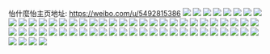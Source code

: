 怡什麼怡主页地址: https://weibo.com/u/5492815386 
![](https://wx4.sinaimg.cn/mw2000/005ZJicyly1h9g9vgh6boj30u016448a.jpg) 
![](https://wx4.sinaimg.cn/mw2000/005ZJicyly1h9g9vib9gqj31o0280x6p.jpg) 
![](https://wx4.sinaimg.cn/mw2000/005ZJicyly1h9g9vftxe7j329u28xx6r.jpg) 
![](https://wx4.sinaimg.cn/mw2000/005ZJicyly1h9g9vk1nhdj30un0ht474.jpg) 
![](https://wx4.sinaimg.cn/mw2000/005ZJicyly1h9g9vk9qkzj30m20m240r.jpg) 
![](https://wx4.sinaimg.cn/mw2000/005ZJicyly1h9g9vmo8hrj31o0280hdu.jpg) 
![](https://wx4.sinaimg.cn/mw2000/005ZJicyly1h9g9vjhm8tj30wi0wax6p.jpg) 
![](https://wx4.sinaimg.cn/mw2000/005ZJicyly1h9g9vnoa6mj31sc1scqv5.jpg) 
![](https://wx4.sinaimg.cn/mw2000/005ZJicyly1h9g9vop6qxj32c02c01ky.jpg) 
![](https://wx4.sinaimg.cn/mw2000/005ZJicyly1h98dy4irmaj32c02c04qq.jpg) 
![](https://wx4.sinaimg.cn/mw2000/005ZJicyly1h8wy8o15frj31yc0wie81.jpg) 
![](https://wx4.sinaimg.cn/mw2000/005ZJicyly1h8l5iacsn4j30wi0z5dku.jpg) 
![](https://wx4.sinaimg.cn/mw2000/005ZJicyly1h89rd8hvoej30wi1yc4qp.jpg) 
![](https://wx4.sinaimg.cn/mw2000/005ZJicyly1h83jmvkof1j30wi122jv6.jpg) 
![](https://wx4.sinaimg.cn/mw2000/005ZJicyly1h7r3ul8guij32c02c0kjl.jpg) 
![](https://wx4.sinaimg.cn/mw2000/005ZJicyly1h7r3ukmcy2j32c02c0kjm.jpg) 
![](https://wx4.sinaimg.cn/mw2000/005ZJicyly1h7r3te5x5aj32c02c0b2a.jpg) 
![](https://wx4.sinaimg.cn/mw2000/005ZJicyly1h7ps2el5vnj30rt19x0w2.jpg) 
![](https://wx4.sinaimg.cn/mw2000/005ZJicyly1h7or56rd6sj30w516vwud.jpg) 
![](https://wx4.sinaimg.cn/mw2000/005ZJicyly1h7hjusbvn1j30wi0dtdip.jpg) 
![](https://wx4.sinaimg.cn/mw2000/005ZJicyly1h74hw2mlqtj31sc1scae4.jpg) 
![](https://wx4.sinaimg.cn/mw2000/005ZJicyly1h74hw44e49j30rz0qun1j.jpg) 
![](https://wx4.sinaimg.cn/mw2000/005ZJicyly1h74hx4k627j32c02c0hdu.jpg) 
![](https://wx4.sinaimg.cn/mw2000/005ZJicyly1h74hyo57jej31kh1pke81.jpg) 
![](https://wx4.sinaimg.cn/mw2000/005ZJicyly1h74hxg7ycxj31dp12otbm.jpg) 
![](https://wx4.sinaimg.cn/mw2000/005ZJicyly1h74hxhk270j30qo0zkjsk.jpg) 
![](https://wx4.sinaimg.cn/mw2000/005ZJicyly1h74hwfd9psj32c02c0wy6.jpg) 
![](https://wx4.sinaimg.cn/mw2000/005ZJicyly1h74hvxpgqxj32c02c0tl9.jpg) 
![](https://wx4.sinaimg.cn/mw2000/005ZJicyly1h74hxdk944j32c02c00yp.jpg) 
![](https://wx4.sinaimg.cn/mw2000/005ZJicyly1h6uwa1gl73j30wi0f2tda.jpg) 
![](https://wx4.sinaimg.cn/mw2000/005ZJicyly1h6u2memiiwj32c02c0qjp.jpg) 
![](https://wx4.sinaimg.cn/mw2000/005ZJicyly1h6rcrgqusfj30u03atdph.jpg) 
![](https://wx4.sinaimg.cn/mw2000/005ZJicyly1h6czfahe64j31do1akx1d.jpg) 
![](https://wx4.sinaimg.cn/mw2000/005ZJicyly1h658bda19gj30wi1y840f.jpg) 
![](https://wx4.sinaimg.cn/mw2000/005ZJicyly1h658bgzpzzj32c02c0n3t.jpg) 
![](https://wx4.sinaimg.cn/mw2000/005ZJicyly1h658bob2fyj31w21w2b29.jpg) 
![](https://wx4.sinaimg.cn/mw2000/005ZJicyly1h61swcz76ej31sc1sc4qp.jpg) 
![](https://wx4.sinaimg.cn/mw2000/005ZJicyly1h61t0d2f41j30wi0mtn02.jpg) 
![](https://wx4.sinaimg.cn/mw2000/005ZJicyly1h61swftvzpj32c02c0wfv.jpg) 
![](https://wx4.sinaimg.cn/mw2000/005ZJicyly1h61t0euw9vj32aq2an7wh.jpg) 
![](https://wx4.sinaimg.cn/mw2000/005ZJicyly1h61t0cji92j32c02c0wtf.jpg) 
![](https://wx4.sinaimg.cn/mw2000/005ZJicyly1h5yj2vusmyj30wi1ycx6p.jpg) 
![](https://wx4.sinaimg.cn/mw2000/005ZJicyly1h5x58hi9ogj324836cnpf.jpg) 
![](https://wx4.sinaimg.cn/mw2000/005ZJicyly1h5x58kehuaj324836c4cq.jpg) 
![](https://wx4.sinaimg.cn/mw2000/005ZJicyly1h5x58mindkj324836chdu.jpg) 
![](https://wx4.sinaimg.cn/mw2000/005ZJicyly1h5skoujzbdj30u01sun9q.jpg) 
![](https://wx4.sinaimg.cn/mw2000/005ZJicyly1h5skoxw0rhj30u00u010z.jpg) 
![](https://wx4.sinaimg.cn/mw2000/005ZJicyly1h5skp3mz8hj30ty14046b.jpg) 
![](https://wx4.sinaimg.cn/mw2000/005ZJicyly1h5skp1y1khj30u00u07cy.jpg) 
![](https://wx4.sinaimg.cn/mw2000/005ZJicyly1h5lrritbt0j30u0140ti8.jpg) 
![](https://wx4.sinaimg.cn/mw2000/005ZJicyly1h5lrrjtbd8j30u70u0dky.jpg) 
![](https://wx4.sinaimg.cn/mw2000/005ZJicyly1h4xf0do0gtj30qf06faam.jpg) 
![](https://wx4.sinaimg.cn/mw2000/005ZJicyly1h4sn8i4wvij30u00u044y.jpg) 
![](https://wx4.sinaimg.cn/mw2000/005ZJicyly1h4smblw0gvj30u01400yd.jpg) 
![](https://wx4.sinaimg.cn/mw2000/005ZJicyly1h4smbmal12j30u00u00x7.jpg) 
![](https://wx4.sinaimg.cn/mw2000/005ZJicyly1h4smbmo3o3j30u00u0adq.jpg) 
![](https://wx4.sinaimg.cn/mw2000/005ZJicyly1h4sn8ikappj30u00u0af1.jpg) 
![](https://wx4.sinaimg.cn/mw2000/005ZJicyly1h4snbudpp4j30u01hctj3.jpg) 
![](https://wx4.sinaimg.cn/mw2000/005ZJicyly1h4snbteoygj30n00n0mya.jpg) 
![](https://wx4.sinaimg.cn/mw2000/005ZJicyly1h4g2ftgiqpj30u00u079h.jpg) 
![](https://wx4.sinaimg.cn/mw2000/005ZJicyly1h4g2fvjr6hj30ut0u0n31.jpg) 
![](https://wx4.sinaimg.cn/mw2000/005ZJicyly1h4g2fvvsdgj30o40q70wb.jpg) 
